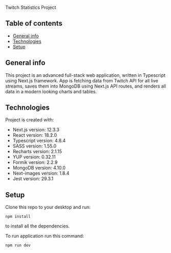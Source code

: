 Twitch Statistics Project

## Table of contents

-   [General info](#general-info)
-   [Technologies](#technologies)
-   [Setup](#setup)

## General info

This project is an advanced full-stack web application, written in Typescript using Next.js framework. App is fetching data from Twitch API for all live streams, saves them into MongoDB using Next.js API routes, and renders all data in a modern looking charts and tables.

## Technologies

Project is created with:

-   Next.js version: 12.3.3
-   React version: 18.2.0
-   Typescript version: 4.8.4
-   SASS version: 1.55.0
-   Recharts version: 2.1.15
-   YUP version: 0.32.11
-   Formik version: 2.2.9
-   MongoDB version: 4.10.0
-   Next-images version: 1.8.4
-   Jest version: 29.3.1

## Setup

Clone this repo to your desktop and run:

```
npm install
```

to install all the dependencies.

To run application run this command:

```
npm run dev
```
